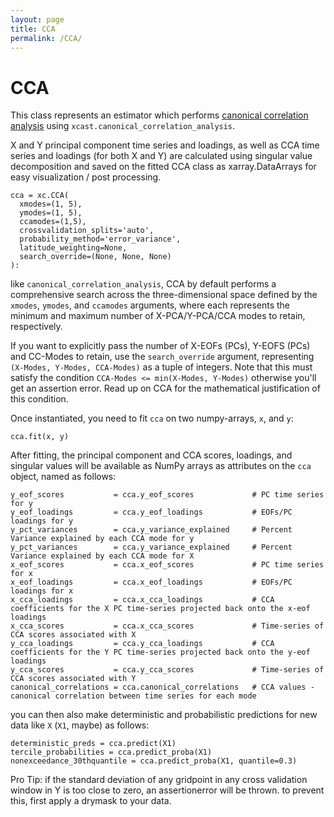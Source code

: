 ```yaml
---
layout: page
title: CCA
permalink: /CCA/
---
```


# CCA

This class represents an estimator which performs [canonical correlation analysis](https://en.wikipedia.org/wiki/Canonical_correlation) using `xcast.canonical_correlation_analysis`. 

X and Y principal component time series and loadings, as well as CCA time series and loadings (for both X and Y) are calculated using singular value decomposition and saved on the fitted CCA class as xarray.DataArrays for easy visualization / post processing.  


```
cca = xc.CCA(
  xmodes=(1, 5), 
  ymodes=(1, 5), 
  ccamodes=(1,5), 
  crossvalidation_splits='auto',
  probability_method='error_variance', 
  latitude_weighting=None,
  search_override=(None, None, None)
):
```

like `canonical_correlation_analysis`, CCA by default performs a comprehensive search across the three-dimensional space defined by the `xmodes`, `ymodes`, and `ccamodes` arguments, where each represents the minimum and maximum number of X-PCA/Y-PCA/CCA modes to retain, respectively.

If you want to explicitly pass the number of X-EOFs (PCs), Y-EOFS (PCs) and CC-Modes to retain, use the `search_override` argument, representing `(X-Modes, Y-Modes, CCA-Modes)` as a tuple of integers. Note that this must satisfy the condition `CCA-Modes <= min(X-Modes, Y-Modes)` otherwise you'll get an assertion error. Read up on CCA for the mathematical justification of this condition. 

Once instantiated, you need to fit `cca` on two numpy-arrays, `x`, and `y`: 

``` 
cca.fit(x, y) 
``` 

After fitting, the principal component and CCA scores, loadings, and singular values will be available as NumPy arrays as attributes on the `cca` object, named as follows: 

```
y_eof_scores           = cca.y_eof_scores             # PC time series for y
y_eof_loadings         = cca.y_eof_loadings           # EOFs/PC loadings for y
y_pct_variances        = cca.y_variance_explained     # Percent Variance explained by each CCA mode for y
y_pct_variances        = cca.y_variance_explained     # Percent Variance explained by each CCA mode for X
x_eof_scores           = cca.x_eof_scores             # PC time series for x
x_eof_loadings         = cca.x_eof_loadings           # EOFs/PC loadings for x
x_cca_loadings         = cca.x_cca_loadings           # CCA coefficients for the X PC time-series projected back onto the x-eof loadings 
x_cca_scores           = cca.x_cca_scores             # Time-series of CCA scores associated with X 
y_cca_loadings         = cca.y_cca_loadings           # CCA coefficients for the Y PC time-series projected back onto the y-eof loadings
y_cca_scores           = cca.y_cca_scores             # Time-series of CCA scores associated with Y
canonical_correlations = cca.canonical_correlations   # CCA values - canonical correlation between time series for each mode
```

you can then also make deterministic and probabilistic predictions for new data like `X` (`X1`, maybe) as follows: 

```
deterministic_preds = cca.predict(X1)
tercile_probabilities = cca.predict_proba(X1) 
nonexceedance_30thquantile = cca.predict_proba(X1, quantile=0.3) 
```

Pro Tip: if the standard deviation of any gridpoint in any cross validation window in Y is too close to zero, an assertionerror will be thrown. to prevent this, first apply a drymask to your data. 







